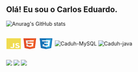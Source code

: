 ## Olá! Eu sou o Carlos Eduardo.

![Anurag's GitHub stats](https://github-readme-stats.vercel.app/api?username=airescaduh&show_icons=true&theme=transparent)


<div style="display: inline_block"><br>
  <img align="center" alt="Caduh-Js" height="30" width="40" src="https://raw.githubusercontent.com/devicons/devicon/master/icons/javascript/javascript-plain.svg">
  <img align="center" alt="Caduh-HTML" height="30" width="40" src="https://raw.githubusercontent.com/devicons/devicon/master/icons/html5/html5-original.svg">
  <img align="center" alt="Caduh-CSS" height="30" width="40" src="https://raw.githubusercontent.com/devicons/devicon/master/icons/css3/css3-original.svg">
  <img align="center" alt="Caduh-MySQL" height="40" width="50" src="https://cdn.jsdelivr.net/gh/devicons/devicon/icons/mysql/mysql-original-wordmark.svg" />  
  <img align="center" alt="Caduh-java" height="40" width="50" 
src="https://cdn.jsdelivr.net/gh/devicons/devicon/icons/java/java-original-wordmark.svg" />        
</div>

  ##

<div>
  <a href="https://instagram.com/eduardoairesss" target="_blank"><img src="https://img.shields.io/badge/-Instagram-%23E4405F?style=for-the-badge&logo=instagram&logoColor=white" target="_blank"></a>
  <a href = "mailto:aireseduardocarlos@gmail.com"><img src="https://img.shields.io/badge/-Gmail-%23333?style=for-the-badge&logo=gmail&logoColor=white" target="_blank"></a>
  <a href="https://www.linkedin.com/in/carlos-eduardo-b164b0216" target="_blank"><img src="https://img.shields.io/badge/-LinkedIn-%230077B5?style=for-the-badge&logo=linkedin&logoColor=white" target="_blank"></a> 
  
  </div>

<!--

- 🔭 I’m currently working on ...
- 🌱 I’m currently learning ...
- 👯 I’m looking to collaborate on ...
- 🤔 I’m looking for help with ...
- 💬 Ask me about ...
- 📫 How to reach me: ...
- 😄 Pronouns: ...
- ⚡ Fun fact: ...
-->
